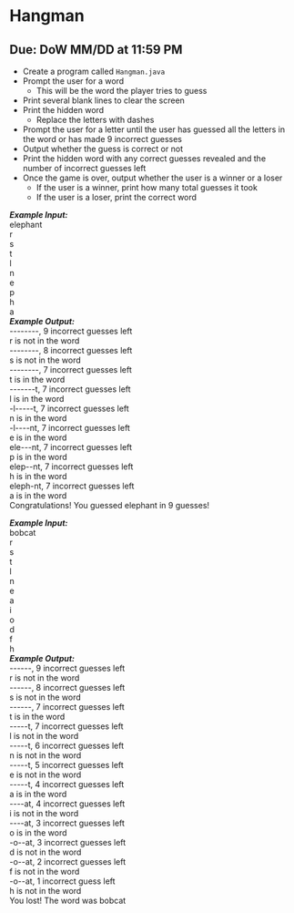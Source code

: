 # Hangman

## Due: DoW MM/DD at 11:59 PM

- Create a program called `Hangman.java`
- Prompt the user for a word
  - This will be the word the player tries to guess
- Print several blank lines to clear the screen
- Print the hidden word
  - Replace the letters with dashes
- Prompt the user for a letter until the user has guessed all the letters in the word or has made 9 incorrect guesses
- Output whether the guess is correct or not
- Print the hidden word with any correct guesses revealed and the number of incorrect guesses left
- Once the game is over, output whether the user is a winner or a loser
  - If the user is a winner, print how many total guesses it took
  - If the user is a loser, print the correct word

***Example Input:***\
elephant\
r\
s\
t\
l\
n\
e\
p\
h\
a\
***Example Output:***\
--------, 9 incorrect guesses left\
r is not in the word\
--------, 8 incorrect guesses left\
s is not in the word\
--------, 7 incorrect guesses left\
t is in the word\
-------t, 7 incorrect guesses left\
l is in the word\
-l-----t, 7 incorrect guesses left\
n is in the word\
-l----nt, 7 incorrect guesses left\
e is in the word\
ele---nt, 7 incorrect guesses left\
p is in the word\
elep--nt, 7 incorrect guesses left\
h is in the word\
eleph-nt, 7 incorrect guesses left\
a is in the word\
Congratulations! You guessed elephant in 9 guesses!

***Example Input:***\
bobcat\
r\
s\
t\
l\
n\
e\
a\
i\
o\
d\
f\
h\
***Example Output:***\
------, 9 incorrect guesses left\
r is not in the word\
------, 8 incorrect guesses left\
s is not in the word\
------, 7 incorrect guesses left\
t is in the word\
-----t, 7 incorrect guesses left\
l is not in the word\
-----t, 6 incorrect guesses left\
n is not in the word\
-----t, 5 incorrect guesses left\
e is not in the word\
-----t, 4 incorrect guesses left\
a is in the word\
----at, 4 incorrect guesses left\
i is not in the word\
----at, 3 incorrect guesses left\
o is in the word\
-o--at, 3 incorrect guesses left\
d is not in the word\
-o--at, 2 incorrect guesses left\
f is not in the word\
-o--at, 1 incorrect guess left\
h is not in the word\
You lost! The word was bobcat
